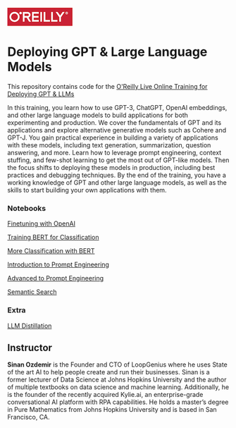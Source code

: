 ![oreilly-logo](images/oreilly.png)

# Deploying GPT & Large Language Models

This repository contains code for the [O'Reilly Live Online Training for Deploying GPT & LLMs](https://learning.oreilly.com/live-events/deploying-gpt-and-large-language-models/0636920087375/0636920087374)

In this training, you learn how to use GPT-3, ChatGPT, OpenAI embeddings, and other large language models to build applications for both experimenting and production. We cover the fundamentals of GPT and its applications and explore alternative generative models such as Cohere and GPT-J. You gain practical experience in building a variety of applications with these models, including text generation, summarization, question answering, and more. Learn how to leverage prompt engineering, context stuffing, and few-shot learning to get the most out of GPT-like models. Then the focus shifts to deploying these models in production, including best practices and debugging techniques. By the end of the training, you have a working knowledge of GPT and other large language models, as well as the skills to start building your own applications with them.

### Notebooks

[Finetuning with OpenAI](notebooks/fine_tuned_classification_sentiment.ipynb)

[Training BERT for Classification](notebooks/BERT%20vs%20GPT.ipynb)


[More Classification with BERT](notebooks/anime_category_classification_model_freezing.ipynb)

[Introduction to Prompt Engineering](notebooks/intro_prompt_engineering.ipynb)

[Advanced to Prompt Engineering](notebooks/adv_prompt_engineering.ipynb)


[Semantic Search](notebooks/semantic_search.ipynb)

### Extra


[LLM Distillation](notebooks/distillation.ipynb)



## Instructor

**Sinan Ozdemir** is the Founder and CTO of LoopGenius where he uses State of the art AI to help people create and run their businesses. Sinan is a former lecturer of Data Science at Johns Hopkins University and the author of multiple textbooks on data science and machine learning. Additionally, he is the founder of the recently acquired Kylie.ai, an enterprise-grade conversational AI platform with RPA capabilities. He holds a master’s degree in Pure Mathematics from Johns Hopkins University and is based in San Francisco, CA.

